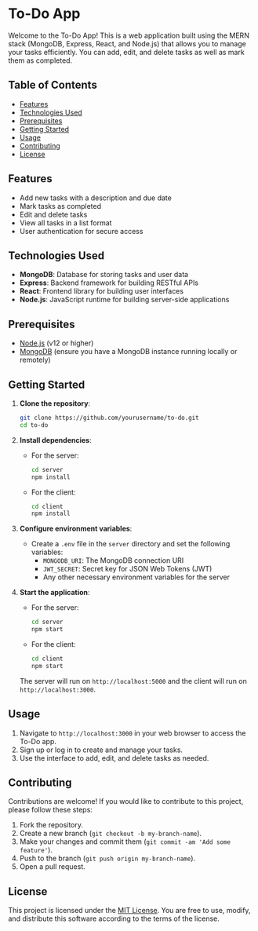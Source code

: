 # To-Do App

Welcome to the To-Do App! This is a web application built using the MERN stack (MongoDB, Express, React, and Node.js) that allows you to manage your tasks efficiently. You can add, edit, and delete tasks as well as mark them as completed.

## Table of Contents
- [Features](#features)
- [Technologies Used](#technologies-used)
- [Prerequisites](#prerequisites)
- [Getting Started](#getting-started)
- [Usage](#usage)
- [Contributing](#contributing)
- [License](#license)

## Features
- Add new tasks with a description and due date
- Mark tasks as completed
- Edit and delete tasks
- View all tasks in a list format
- User authentication for secure access

## Technologies Used
- **MongoDB**: Database for storing tasks and user data
- **Express**: Backend framework for building RESTful APIs
- **React**: Frontend library for building user interfaces
- **Node.js**: JavaScript runtime for building server-side applications

## Prerequisites
- [Node.js](https://nodejs.org/) (v12 or higher)
- [MongoDB](https://www.mongodb.com/) (ensure you have a MongoDB instance running locally or remotely)

## Getting Started
1. **Clone the repository**:
    ```bash
    git clone https://github.com/yourusername/to-do.git
    cd to-do
    ```

2. **Install dependencies**:
    - For the server:
        ```bash
        cd server
        npm install
        ```
    - For the client:
        ```bash
        cd client
        npm install
        ```

3. **Configure environment variables**:
    - Create a `.env` file in the `server` directory and set the following variables:
        - `MONGODB_URI`: The MongoDB connection URI
        - `JWT_SECRET`: Secret key for JSON Web Tokens (JWT)
        - Any other necessary environment variables for the server

4. **Start the application**:
    - For the server:
        ```bash
        cd server
        npm start
        ```
    - For the client:
        ```bash
        cd client
        npm start
        ```

    The server will run on `http://localhost:5000` and the client will run on `http://localhost:3000`.

## Usage
1. Navigate to `http://localhost:3000` in your web browser to access the To-Do app.
2. Sign up or log in to create and manage your tasks.
3. Use the interface to add, edit, and delete tasks as needed.

## Contributing
Contributions are welcome! If you would like to contribute to this project, please follow these steps:
1. Fork the repository.
2. Create a new branch (`git checkout -b my-branch-name`).
3. Make your changes and commit them (`git commit -am 'Add some feature'`).
4. Push to the branch (`git push origin my-branch-name`).
5. Open a pull request.

## License
This project is licensed under the [MIT License](LICENSE). You are free to use, modify, and distribute this software according to the terms of the license.
